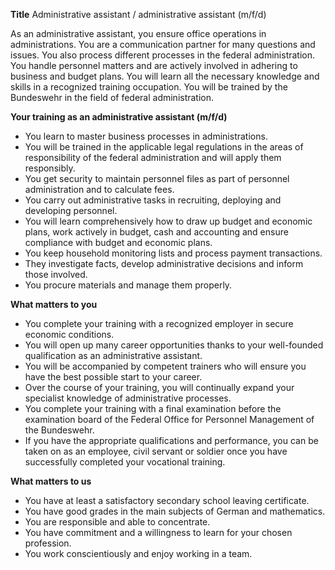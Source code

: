 **Title**
Administrative assistant / administrative assistant (m/f/d)

As an administrative assistant, you ensure office operations in administrations. You are a communication partner for many questions and issues. You also process different processes in the federal administration. You handle personnel matters and are actively involved in adhering to business and budget plans. You will learn all the necessary knowledge and skills in a recognized training occupation. You will be trained by the Bundeswehr in the field of federal administration.

**Your training as an administrative assistant (m/f/d)**

-	You learn to master business processes in administrations.
-	You will be trained in the applicable legal regulations in the areas of responsibility of the federal administration and will apply them responsibly.
-	You get security to maintain personnel files as part of personnel administration and to calculate fees.
-	You carry out administrative tasks in recruiting, deploying and developing personnel.
-	You will learn comprehensively how to draw up budget and economic plans, work actively in budget, cash and accounting and ensure compliance with budget and economic plans.
-	You keep household monitoring lists and process payment transactions.
-	They investigate facts, develop administrative decisions and inform those involved.
-	You procure materials and manage them properly.

**What matters to you**

-	You complete your training with a recognized employer in secure economic conditions.
-	You will open up many career opportunities thanks to your well-founded qualification as an administrative assistant.
-	You will be accompanied by competent trainers who will ensure you have the best possible start to your career.
-	Over the course of your training, you will continually expand your specialist knowledge of administrative processes.
-	You complete your training with a final examination before the examination board of the Federal Office for Personnel Management of the Bundeswehr.
-	If you have the appropriate qualifications and performance, you can be taken on as an employee, civil servant or soldier once you have successfully completed your vocational training.

**What matters to us**

-	You have at least a satisfactory secondary school leaving certificate.
-	You have good grades in the main subjects of German and mathematics.
-	You are responsible and able to concentrate.
-	You have commitment and a willingness to learn for your chosen profession.
-	You work conscientiously and enjoy working in a team.
